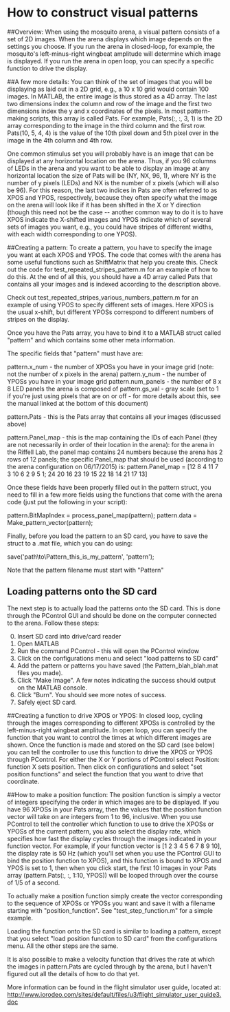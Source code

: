 # How to construct visual patterns

##Overview:
When using the mosquito arena, a visual pattern consists of a set of 2D images. When the arena displays which image depends on the settings you choose. If you run the arena in closed-loop, for example, the mosquito's left-minus-right wingbeat amplitude will determine which image is displayed. If you run the arena in open loop, you can specify a specific function to drive the display.

##A few more details:
You can think of the set of images that you will be displaying as laid out in a 2D grid, e.g., a 10 x 10 grid would contain 100 images. In MATLAB, the entire image is thus stored as a 4D array. The last two dimensions index the column and row of the image and the first two dimensions index the y and x coordinates of the pixels. In most pattern-making scripts, this array is called Pats. For example, Pats(:, :, 3, 1) is the 2D array corresponding to the image in the third column and the first row. Pats(10, 5, 4, 4) is the value of the 10th pixel down and 5th pixel over in the image in the 4th column and 4th row.

One common stimulus set you will probably have is an image that can be displayed at any horizontal location on the arena. Thus, if you 96 columns of LEDs in the arena and you want to be able to display an image at any horizontal location the size of Pats will be (NY, NX, 96, 1), where NY is the number of y pixels (LEDs) and NX is the number of x pixels (which will also be 96). For this reason, the last two indices in Pats are often referred to as XPOS and YPOS, respectively, because they often specify what the image on the arena will look like if it has been shifted in the X or Y direction (though this need not be the case -- another common way to do it is to have XPOS indicate the X-shifted images and YPOS indicate which of several sets of images you want, e.g., you could have stripes of different widths, with each width corresponding to one YPOS).

##Creating a pattern:
To create a pattern, you have to specify the image you want at each XPOS and YPOS. The code that comes with the arena has some useful functions such as ShiftMatrix that help you create this. Check out the code for test_repeated_stripes_pattern.m for an example of how to do this. At the end of all this, you should have a 4D array called Pats that contains all your images and is indexed according to the description above.

Check out test_repeated_stripes_various_numbers_pattern.m for an example of using YPOS to specify different sets of images. Here XPOS is the usual x-shift, but different YPOSs correspond to different numbers of stripes on the display.

Once you have the Pats array, you have to bind it to a MATLAB struct called "pattern" and which contains some other meta information.

The specific fields that "pattern" must have are:

pattern.x_num - the number of XPOSs you have in your image grid (note: not the number of x pixels in the arena)
pattern.y_num - the number of YPOSs you have in your image grid
pattern.num_panels - the number of 8 x 8 LED panels the arena is composed of
pattern.gs_val - gray scale (set to 1 if you're just using pixels that are on or off - for more details about this, see the manual linked at the bottom of this document) 

pattern.Pats - this is the Pats array that contains all your images (discussed above)

pattern.Panel_map - this is the map containing the IDs of each Panel (they are not necessarily in order of their location in the arena): for the arena in the Riffell Lab, the panel map contains 24 numbers because the arena has 2 rows of 12 panels; the specific Panel_map that should be used (according to the arena configuration on 06/17/2015) is: pattern.Panel_map = [12 8 4 11 7 3 10 6 2 9 5 1; 24 20 16 23 19 15 22 18 14 21 17 13]

Once these fields have been properly filled out in the pattern struct, you need to fill in a few more fields using the functions that come with the arena code (just put the following in your script):

pattern.BitMapIndex = process_panel_map(pattern);
pattern.data = Make_pattern_vector(pattern);


Finally, before you load the pattern to an SD card, you have to save the struct to a .mat file, which you can do using:

save('path\to\Pattern_this_is_my_pattern', 'pattern');

Note that the pattern filename must start with "Pattern"

## Loading patterns onto the SD card
The next step is to actually load the patterns onto the SD card. This is done through the PControl GUI and should be done on the computer connected to the arena. Follow these steps:

0. Insert SD card into drive/card reader
1. Open MATLAB
2. Run the command PControl - this will open the PControl window
3. Click on the configurations menu and select "load patterns to SD card"
4. Add the pattern or patterns you have saved (the Pattern_blah_blah.mat files you made).
5. Click "Make Image". A few notes indicating the success should output on the MATLAB console.
6. Click "Burn". You should see more notes of success.
7. Safely eject SD card.


##Creating a function to drive XPOS or YPOS:
In closed loop, cycling through the images corresponding to different XPOSs is controlled by the left-minus-right wingbeat amplitude.
In open loop, you can specify the function that you want to control the times at which different images are shown. Once the function is made and stored on the SD card (see below) you can tell the controller to use this function to drive the XPOS or YPOS through PControl. For either the X or Y portions of PControl select Position: function X sets position. Then click on configurations and select "set position functions" and select the function that you want to drive that coordinate.

##How to make a position function:
The position function is simply a vector of integers specifying the order in which images are to be displayed. If you have 96 XPOSs in your Pats array, then the values that the position function vector will take on are integers from 1 to 96, inclusive. When you use PControl to tell the controller which function to use to drive the XPOSs or YPOSs of the current pattern, you also select the display rate, which specifies how fast the display cycles through the images indicated in your function vector. For example, if your function vector is [1 2 3 4 5 6 7 8 9 10], the display rate is 50 Hz (which you'll set when you use the PControl GUI to bind the position function to XPOS), and this function is bound to XPOS and YPOS is set to 1, then when you click start, the first 10 images in your Pats array (pattern.Pats(:, :, 1:10, YPOS)) will be looped through over the course of 1/5 of a second. 

To actually make a position function simply create the vector corresponding to the sequence of XPOSs or YPOSs you want and save it with a filename starting with "position_function". See "test_step_function.m" for a simple example.

Loading the function onto the SD card is similar to loading a pattern, except that you select "load position function to SD card" from the configurations menu. All the other steps are the same.

It is also possible to make a velocity function that drives the rate at which the images in pattern.Pats are cycled through by the arena, but I haven't figured out all the details of how to do that yet.



More information can be found in the flight simulator user guide, located at: http://www.iorodeo.com/sites/default/files/u3/flight_simulator_user_guide3.doc
